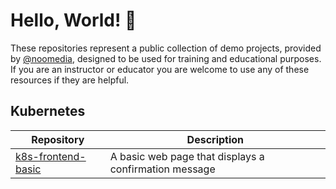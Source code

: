 # Hello, World! :wave:

These repositories represent a public collection of demo projects, provided by [@noomedia](https://github.com/noomedia), designed to be used for training and educational purposes. If you are an instructor or educator you are welcome to use any of these resources if they are helpful.

## Kubernetes

| Repository | Description |
| --- | --- |
| [k8s-frontend-basic](https://github.com/trainingdemos/k8s-frontend-basic) | A basic web page that displays a confirmation message |